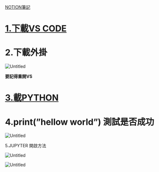 [NOTION筆記](https://magic-parcel-0ec.notion.site/DAY5-0eb36d2eef594b99a9d89c7bc440b100?pvs=4"Title")

# [1.下載VS CODE](https://code.visualstudio.com/Download)


[](https://code.visualstudio.com/Download)

# 2.下載外掛

![Untitled](https://s3-us-west-2.amazonaws.com/secure.notion-static.com/6f838e3e-99dd-4a05-80a3-48a9a4e6d01c/Untitled.png)

**要記得重開VS**

# [3.載PYTHON](https://www.python.org/downloads/)



# 4.print(”hellow world”) 測試是否成功

![Untitled](https://s3-us-west-2.amazonaws.com/secure.notion-static.com/1a46aecf-0f8d-4009-808d-db4015e3d546/Untitled.png)

5.JUPYTER 開啟方法

![Untitled](https://s3-us-west-2.amazonaws.com/secure.notion-static.com/85745468-d8f8-45e9-9b3b-de3b44175370/Untitled.png)

![Untitled](https://s3-us-west-2.amazonaws.com/secure.notion-static.com/a1a4501a-a41b-4cd8-8dba-62f9211645e6/Untitled.png)
